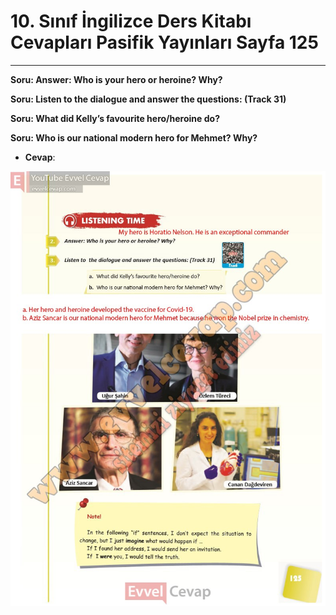 # 10. Sınıf İngilizce Ders Kitabı Cevapları Pasifik Yayınları Sayfa 125

---

**Soru: Answer: Who is your hero or heroine? Why?**

**Soru: Listen to the dialogue and answer the questions: (Track 31)**

**Soru: What did Kelly’s favourite hero/heroine do?**

**Soru: Who is our national modern hero for Mehmet? Why?**

-   **Cevap**:

![Image 1](./image_1.jpg)